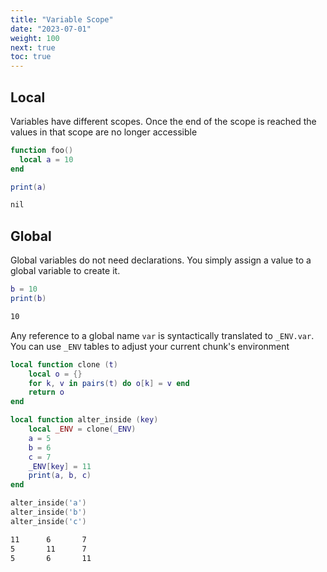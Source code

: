 ```yaml
---
title: "Variable Scope"
date: "2023-07-01"
weight: 100
next: true
toc: true
---
```


## Local

Variables have different scopes. Once the end of the scope is reached the values in that scope are no longer accessible

```lua
function foo()
  local a = 10
end

print(a)
```

```txt {.fs90}
nil
```

## Global

Global variables do not need declarations. You simply assign a value to a global variable to create it.

```lua
b = 10
print(b)
```

```txt {.fs90}
10
```

Any reference to a global name `var` is syntactically translated to `_ENV.var`.
You can use `_ENV` tables to adjust your current chunk's environment

```lua
local function clone (t)
    local o = {}
    for k, v in pairs(t) do o[k] = v end
    return o
end

local function alter_inside (key)
    local _ENV = clone(_ENV)
    a = 5
    b = 6
    c = 7
    _ENV[key] = 11
    print(a, b, c)
end

alter_inside('a')
alter_inside('b')
alter_inside('c')
```

```txt {.fs90}
11      6       7
5       11      7
5       6       11
```
